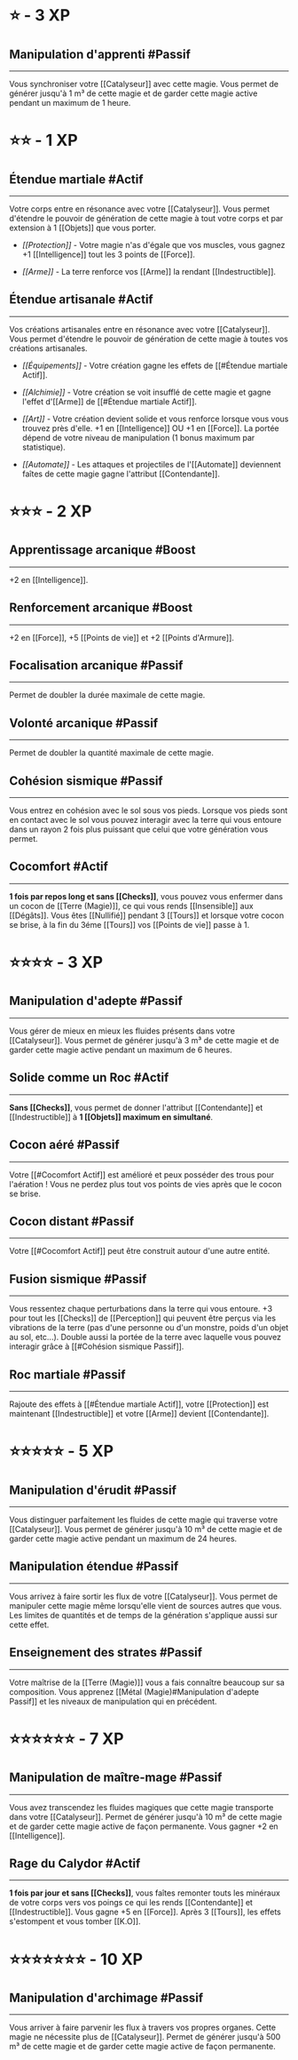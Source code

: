 # ⭐ - 3 XP
## Manipulation d'apprenti #Passif
---
Vous synchroniser votre [[Catalyseur]] avec cette magie. Vous permet de générer jusqu'à 1 m³ de cette magie et de garder cette magie active pendant un maximum de 1 heure.

# ⭐⭐ - 1 XP
## Étendue martiale #Actif
---
Votre corps entre en résonance avec votre [[Catalyseur]]. Vous permet d'étendre le pouvoir de génération de cette magie à tout votre corps et par extension à 1 [[Objets]] que vous porter.

- *[[Protection]]* - Votre magie n'as d'égale que vos muscles, vous gagnez +1 [[Intelligence]] tout les 3 points de [[Force]]. 

- *[[Arme]]* - La terre renforce vos [[Arme]] la rendant [[Indestructible]].

## Étendue artisanale #Actif
---
Vos créations artisanales entre en résonance avec votre [[Catalyseur]]. Vous permet d'étendre le pouvoir de génération de cette magie à toutes vos créations artisanales.

- *[[Équipements]]* - Votre création gagne les effets de [[#Étendue martiale Actif]].

- *[[Alchimie]]* - Votre création se voit insufflé de cette magie et gagne l'effet d'[[Arme]] de [[#Étendue martiale Actif]].

- *[[Art]]* - Votre création devient solide et vous renforce lorsque vous vous trouvez près d'elle. +1 en [[Intelligence]] OU +1 en [[Force]]. La portée dépend de votre niveau de manipulation (1 bonus maximum par statistique).

- *[[Automate]]* - Les attaques et projectiles de l'[[Automate]] deviennent faîtes de cette magie gagne l'attribut [[Contendante]].

# ⭐⭐⭐ - 2 XP
## Apprentissage arcanique #Boost
---
+2 en [[Intelligence]].

## Renforcement arcanique #Boost
---
+2 en [[Force]], +5 [[Points de vie]] et +2 [[Points d'Armure]].

## Focalisation arcanique #Passif
---
Permet de doubler la durée maximale de cette magie.

## Volonté arcanique #Passif
---
Permet de doubler la quantité maximale de cette magie. 

## Cohésion sismique #Passif
---
Vous entrez en cohésion avec le sol sous vos pieds. Lorsque vos pieds sont en contact avec le sol vous pouvez interagir avec la terre qui vous entoure dans un rayon 2 fois plus puissant que celui que votre génération vous permet.

## Cocomfort #Actif 
---
**1 fois par repos long et sans [[Checks]]**, vous pouvez vous enfermer dans un cocon de [[Terre (Magie)]], ce qui vous rends [[Insensible]] aux [[Dégâts]]. Vous êtes [[Nullifié]] pendant 3 [[Tours]] et lorsque votre cocon se brise, à la fin du 3éme [[Tours]] vos [[Points de vie]] passe à 1.

# ⭐⭐⭐⭐ - 3 XP
## Manipulation d'adepte #Passif
---
Vous gérer de mieux en mieux les fluides présents dans votre [[Catalyseur]]. Vous permet de générer jusqu'à 3 m³ de cette magie et de garder cette magie active pendant un maximum de 6 heures.

## Solide comme un Roc #Actif
---
**Sans [[Checks]]**, vous permet de donner l'attribut [[Contendante]] et [[Indestructible]] à **1 [[Objets]] maximum en simultané**.

## Cocon aéré #Passif
---
Votre [[#Cocomfort Actif]] est amélioré et peux posséder des trous pour l'aération ! Vous ne perdez plus tout vos points de vies après que le cocon se brise.

## Cocon distant #Passif
---
Votre [[#Cocomfort Actif]] peut être construit autour d'une autre entité.

## Fusion sismique #Passif
---
Vous ressentez chaque perturbations dans la terre qui vous entoure. +3 pour tout les [[Checks]] de [[Perception]] qui peuvent être perçus via les vibrations de la terre (pas d'une personne ou d'un monstre, poids d'un objet au sol, etc...). Double aussi la portée de la terre avec laquelle vous pouvez interagir grâce à [[#Cohésion sismique Passif]].

## Roc martiale #Passif
---
Rajoute des effets à [[#Étendue martiale Actif]], votre [[Protection]] est maintenant [[Indestructible]] et votre [[Arme]] devient [[Contendante]].

# ⭐⭐⭐⭐⭐ - 5 XP
## Manipulation d'érudit #Passif 
---
Vous distinguer parfaitement les fluides de cette magie qui traverse votre [[Catalyseur]]. Vous permet de générer jusqu'à 10 m³ de cette magie et de garder cette magie active pendant un maximum de 24 heures.

## Manipulation étendue #Passif
---
Vous arrivez à faire sortir les flux de votre [[Catalyseur]]. Vous permet de manipuler cette magie même lorsqu'elle vient de sources autres que vous. Les limites de quantités et de temps de la génération s'applique aussi sur cette effet. 

## Enseignement des strates #Passif
---
Votre maîtrise de la [[Terre (Magie)]] vous a fais connaître beaucoup sur sa composition. Vous apprenez [[Métal (Magie)#Manipulation d'adepte Passif]] et les niveaux de manipulation qui en précédent.
# ⭐⭐⭐⭐⭐⭐ - 7 XP
## Manipulation de maître-mage #Passif
---
Vous avez transcendez les fluides magiques que cette magie transporte dans votre [[Catalyseur]]. Permet de générer jusqu'à 10 m³ de cette magie et de garder cette magie active de façon permanente. Vous gagner +2 en [[Intelligence]].

## Rage du Calydor #Actif
---
**1 fois par jour et sans [[Checks]]**, vous faîtes remonter touts les minéraux de votre corps vers vos poings ce qui les rends [[Contendante]] et [[Indestructible]]. Vous gagne +5 en [[Force]]. Après 3 [[Tours]], les effets s'estompent et vous tomber [[K.O]].

# ⭐⭐⭐⭐⭐⭐⭐ - 10 XP
## Manipulation d'archimage #Passif
---
Vous arriver à faire parvenir les flux à travers vos propres organes. Cette magie ne nécessite plus de [[Catalyseur]]. Permet de générer jusqu'à 500 m³ de cette magie et de garder cette magie active de façon permanente.
